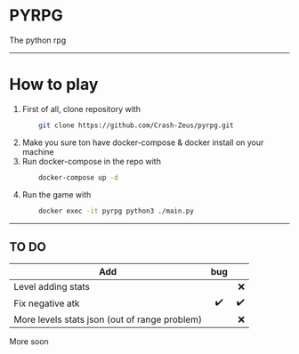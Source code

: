 # PYRPG

The python rpg

----------------------

# How to play

1. First of all, clone repository with 
    ```bash 
        git clone https://github.com/Crash-Zeus/pyrpg.git
    ```
2. Make you sure ton have docker-compose & docker install on your machine
3. Run docker-compose in the repo with
    ```bash 
        docker-compose up -d
    ```
4. Run the game with
    ```bash
        docker exec -it pyrpg python3 ./main.py
    ```


-----------



## TO DO

| Add               | bug           ||
| -------------     |:-------------:| -----:|
| Level adding stats|               |❌       |
| Fix negative atk  |     ✔️         | ✔️    |
| More levels stats json (out of range problem)  |          | ❌    |



More soon
